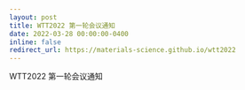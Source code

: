 ```yaml
---
layout: post
title: WTT2022 第一轮会议通知
date: 2022-03-28 00:00:00-0400
inline: false
redirect_url: https://materials-science.github.io/wtt2022
---
```


WTT2022 第一轮会议通知
